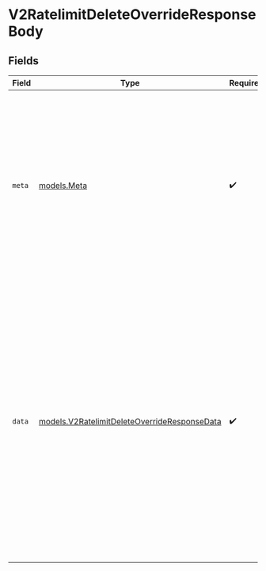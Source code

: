 # V2RatelimitDeleteOverrideResponseBody


## Fields

| Field                                                                                                                                                                                                                                                                                                                                                 | Type                                                                                                                                                                                                                                                                                                                                                  | Required                                                                                                                                                                                                                                                                                                                                              | Description                                                                                                                                                                                                                                                                                                                                           |
| ----------------------------------------------------------------------------------------------------------------------------------------------------------------------------------------------------------------------------------------------------------------------------------------------------------------------------------------------------- | ----------------------------------------------------------------------------------------------------------------------------------------------------------------------------------------------------------------------------------------------------------------------------------------------------------------------------------------------------- | ----------------------------------------------------------------------------------------------------------------------------------------------------------------------------------------------------------------------------------------------------------------------------------------------------------------------------------------------------- | ----------------------------------------------------------------------------------------------------------------------------------------------------------------------------------------------------------------------------------------------------------------------------------------------------------------------------------------------------- |
| `meta`                                                                                                                                                                                                                                                                                                                                                | [models.Meta](../models/meta.md)                                                                                                                                                                                                                                                                                                                      | :heavy_check_mark:                                                                                                                                                                                                                                                                                                                                    | Metadata object included in every API response. This provides context about the request and is essential for debugging, audit trails, and support inquiries. The `requestId` is particularly important when troubleshooting issues with the Unkey support team.                                                                                       |
| `data`                                                                                                                                                                                                                                                                                                                                                | [models.V2RatelimitDeleteOverrideResponseData](../models/v2ratelimitdeleteoverrideresponsedata.md)                                                                                                                                                                                                                                                    | :heavy_check_mark:                                                                                                                                                                                                                                                                                                                                    | Empty response object. A successful response indicates the override was successfully deleted. The operation is immediate - as soon as this response is received, the override no longer exists and affected identifiers have reverted to using the default rate limit for the namespace. No other data is returned as part of the deletion operation. |